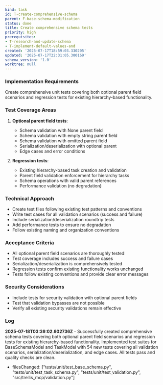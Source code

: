 ```yaml
---
kind: task
id: T-create-comprehensive-schema
parent: F-base-schema-modification
status: done
title: Create comprehensive schema tests
priority: high
prerequisites:
- T-research-and-update-schema
- T-implement-default-values-and
created: '2025-07-17T18:59:03.330205'
updated: '2025-07-17T22:31:05.300169'
schema_version: '1.0'
worktree: null
---
```

### Implementation Requirements
Create comprehensive unit tests covering both optional parent field scenarios and regression tests for existing hierarchy-based functionality.

### Test Coverage Areas
1. **Optional parent field tests**:
   - Schema validation with None parent field
   - Schema validation with empty string parent field  
   - Schema validation with omitted parent field
   - Serialization/deserialization with optional parent
   - Edge cases and error conditions

2. **Regression tests**:
   - Existing hierarchy-based task creation and validation
   - Parent field validation enforcement for hierarchy tasks
   - Schema operations with valid parent references
   - Performance validation (no degradation)

### Technical Approach
- Create test files following existing test patterns and conventions
- Write test cases for all validation scenarios (success and failure)
- Include serialization/deserialization roundtrip tests
- Add performance tests to ensure no degradation
- Follow existing naming and organization conventions

### Acceptance Criteria
- All optional parent field scenarios are thoroughly tested
- Test coverage includes success and failure cases
- Serialization/deserialization is comprehensively tested
- Regression tests confirm existing functionality works unchanged
- Tests follow existing conventions and provide clear error messages

### Security Considerations
- Include tests for security validation with optional parent fields
- Test that validation bypasses are not possible
- Verify all existing security validations remain effective

### Log


**2025-07-18T03:39:02.602736Z** - Successfully created comprehensive schema tests covering both optional parent field scenarios and regression tests for existing hierarchy-based functionality. Implemented test suites for BaseSchemaModel and TaskModel with 54 new tests covering all validation scenarios, serialization/deserialization, and edge cases. All tests pass and quality checks are clean.
- filesChanged: ["tests/unit/test_base_schema.py", "tests/unit/test_task_schema.py", "tests/unit/test_validation.py", "src/trellis_mcp/validation.py"]